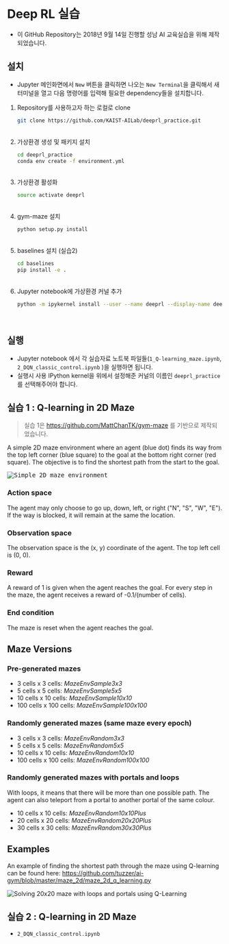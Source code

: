 # Deep RL 실습
- 이 GitHub Repository는 2018년 9월 14일 진행할 성남 AI 교육실습을 위해 제작되었습니다.

## 설치
- Jupyter 메인화면에서 `New` 버튼을 클릭하면 나오는 `New Terminal`을 클릭해서 새 터미널을 열고 다음 명령어를 입력해 필요한 dependency들을 설치합니다.
  &nbsp;
1. Repository를 사용하고자 하는 로컬로 clone
    ```bash
    git clone https://github.com/KAIST-AILab/deeprl_practice.git
    ```
    &nbsp;
2. 가상환경 생성 및 패키지 설치
    ```bash
    cd deeprl_practice
    conda env create -f environment.yml
    ```
    &nbsp;
3. 가상환경 활성화
    ```bash
    source activate deeprl
    ```
    &nbsp;
4. gym-maze 설치
    ```bash
    python setup.py install
    ```
    &nbsp;
5. baselines 설치 (실습2)
    ```bash
    cd baselines
    pip install -e .
    ```
    &nbsp;
6. Jupyter notebook에 가상환경 커널 추가
    ```bash
    python -m ipykernel install --user --name deeprl --display-name deeprl
    ```
      &nbsp;

## 실행
- Jupyter notebook 에서 각 실습자료 노트북 파일들(`1_Q-learning_maze.ipynb`, `2_DQN_classic_control.ipynb` )을 실행하면 됩니다.
- 실행시 사용 IPython kernel을 위에서 설정해준 커널의 이름인 `deeprl_practice`를 선택해주어야 합니다.


## 실습 1 : Q-learning in 2D Maze

> 실습 1은 https://github.com/MattChanTK/gym-maze 를 기반으로 제작되었습니다.

A simple 2D maze environment where an agent (blue dot) finds its way from the top left corner (blue square) to the goal at the bottom right corner (red square).
The objective is to find the shortest path from the start to the goal.

<kbd>![Simple 2D maze environment](http://i.giphy.com/Ar3aKxkAAh3y0.gif)</kbd>

### Action space
The agent may only choose to go up, down, left, or right ("N", "S", "W", "E"). If the way is blocked, it will remain at the same the location.

### Observation space
The observation space is the (x, y) coordinate of the agent. The top left cell is (0, 0).

### Reward
A reward of 1 is given when the agent reaches the goal. For every step in the maze, the agent receives a reward of -0.1/(number of cells).

### End condition
The maze is reset when the agent reaches the goal.

## Maze Versions

### Pre-generated mazes
* 3 cells x 3 cells: _MazeEnvSample3x3_
* 5 cells x 5 cells: _MazeEnvSample5x5_
* 10 cells x 10 cells: _MazeEnvSample10x10_
* 100 cells x 100 cells: _MazeEnvSample100x100_

### Randomly generated mazes (same maze every epoch)
* 3 cells x 3 cells: _MazeEnvRandom3x3_
* 5 cells x 5 cells: _MazeEnvRandom5x5_
* 10 cells x 10 cells: _MazeEnvRandom10x10_
* 100 cells x 100 cells: _MazeEnvRandom100x100_

### Randomly generated mazes with portals and loops
With loops, it means that there will be more than one possible path.
The agent can also teleport from a portal to another portal of the same colour.
* 10 cells x 10 cells: _MazeEnvRandom10x10Plus_
* 20 cells x 20 cells: _MazeEnvRandom20x20Plus_
* 30 cells x 30 cells: _MazeEnvRandom30x30Plus_

## Examples
An example of finding the shortest path through the maze using Q-learning can be found here: https://github.com/tuzzer/ai-gym/blob/master/maze_2d/maze_2d_q_learning.py

![Solving 20x20 maze with loops and portals using Q-Learning](http://i.giphy.com/rfazKQngdaja8.gif)


## 실습 2 : Q-learning in 2D Maze
- `2_DQN_classic_control.ipynb`
